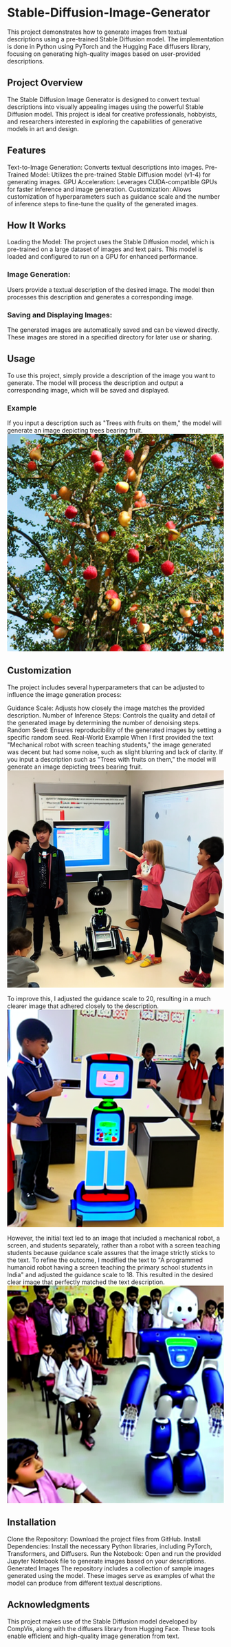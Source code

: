 # Stable-Diffusion-Image-Generator
This project demonstrates how to generate images from textual descriptions using a pre-trained Stable Diffusion model. The implementation is done in Python using PyTorch and the Hugging Face diffusers library, focusing on generating high-quality images based on user-provided descriptions.

## Project Overview
The Stable Diffusion Image Generator is designed to convert textual descriptions into visually appealing images using the powerful Stable Diffusion model. This project is ideal for creative professionals, hobbyists, and researchers interested in exploring the capabilities of generative models in art and design.

## Features
Text-to-Image Generation: Converts textual descriptions into images.
Pre-Trained Model: Utilizes the pre-trained Stable Diffusion model (v1-4) for generating images.
GPU Acceleration: Leverages CUDA-compatible GPUs for faster inference and image generation.
Customization: Allows customization of hyperparameters such as guidance scale and the number of inference steps to fine-tune the quality of the generated images.

## How It Works
Loading the Model: The project uses the Stable Diffusion model, which is pre-trained on a large dataset of images and text pairs. This model is loaded and configured to run on a GPU for enhanced performance.

### Image Generation: 
Users provide a textual description of the desired image. The model then processes this description and generates a corresponding image.

### Saving and Displaying Images: 
The generated images are automatically saved and can be viewed directly. These images are stored in a specified directory for later use or sharing.

## Usage
To use this project, simply provide a description of the image you want to generate. The model will process the description and output a corresponding image, which will be saved and displayed.

### Example
If you input a description such as "Trees with fruits on them," the model will generate an image depicting trees bearing fruit. 
![Sample Image](generated_image.png)


## Customization
The project includes several hyperparameters that can be adjusted to influence the image generation process:

Guidance Scale: Adjusts how closely the image matches the provided description.
Number of Inference Steps: Controls the quality and detail of the generated image by determining the number of denoising steps.
Random Seed: Ensures reproducibility of the generated images by setting a specific random seed.
Real-World Example
When I first provided the text "Mechanical robot with screen teaching students," the image generated was decent but had some noise, such as slight blurring and lack of clarity.
If you input a description such as "Trees with fruits on them," the model will generate an image depicting trees bearing fruit. 
![Sample Image](generated_image%20(1).png)

To improve this, I adjusted the guidance scale to 20, resulting in a much clearer image that adhered closely to the description.
![Sample Image](enhanced_image.png)

However, the initial text led to an image that included a mechanical robot, a screen, and students separately, rather than a robot with a screen teaching students because guidance scale assures that the image strictly sticks to the text. To refine the outcome, I modified the text to "A programmed humanoid robot having a screen teaching the primary school students in India" and adjusted the guidance scale to 18. This resulted in the desired clear image that perfectly matched the text description.
![Sample Image](enhanced_image%20(3).png)

## Installation
Clone the Repository: Download the project files from GitHub.
Install Dependencies: Install the necessary Python libraries, including PyTorch, Transformers, and Diffusers.
Run the Notebook: Open and run the provided Jupyter Notebook file to generate images based on your descriptions.
Generated Images
The repository includes a collection of sample images generated using the model. These images serve as examples of what the model can produce from different textual descriptions.

## Acknowledgments
This project makes use of the Stable Diffusion model developed by CompVis, along with the diffusers library from Hugging Face. These tools enable efficient and high-quality image generation from text.

